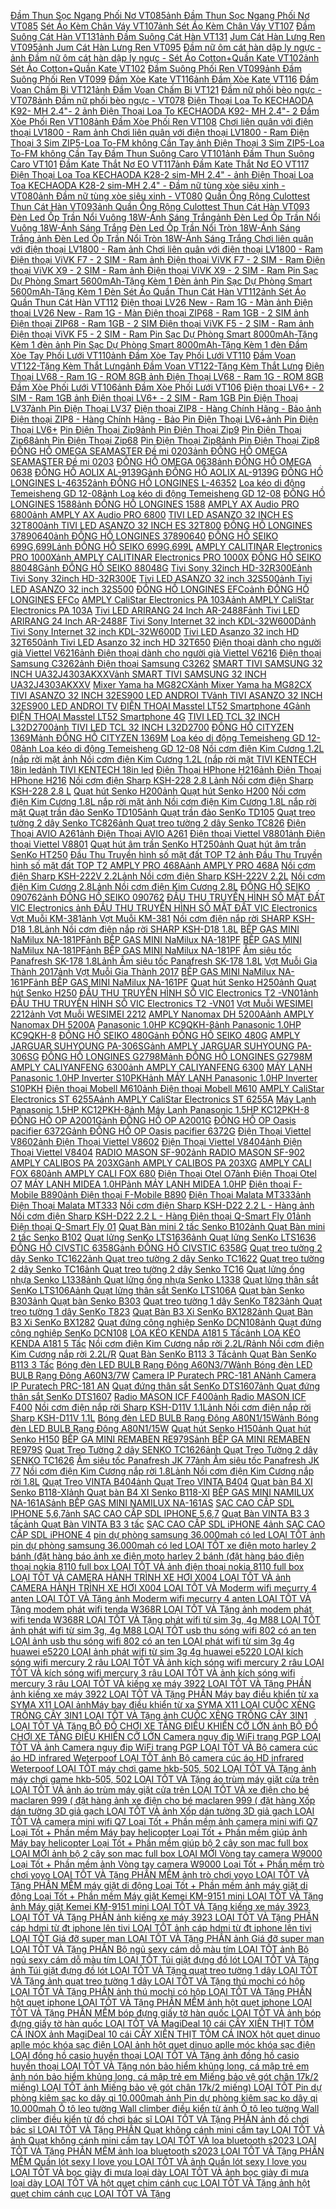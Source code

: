  [Đầm Thun Sọc Ngang Phối Nơ VT085](https://xasaxa.com/v1/pd/dam-dam-thun-soc-ngang-phoi-no-vt085/12814)[ảnh Đầm Thun Sọc Ngang Phối Nơ VT085](https://xasaxa.com/v1/storage/dam-nu/dam-thun-soc-ngang-phoi-no-vt085.jpg) [Sét Áo Kèm Chân Váy VT107](https://xasaxa.com/v1/pd/dam-set-ao-kem-chan-vay-vt107/12813)[ảnh Sét Áo Kèm Chân Váy VT107](https://xasaxa.com/v1/storage/dam-nu/set-ao-kem-chan-vay-vt107.jpg) [Đầm Suông Cát Hàn VT131](https://xasaxa.com/v1/pd/dam-dam-suong-cat-han-vt131/12812)[ảnh Đầm Suông Cát Hàn VT131](https://xasaxa.com/v1/storage/dam-nu/dam-suong-cat-han-vt131.jpg) [Jum Cát Hàn Lưng Ren VT095](https://xasaxa.com/v1/pd/jumpsuit-nu-jum-cat-han-lung-ren-vt095/12811)[ảnh Jum Cát Hàn Lưng Ren VT095](https://xasaxa.com/v1/storage/jumpsuit-nu/jum-cat-han-lung-ren-vt095.jpg) [Đầm nữ ôm cát hàn dập ly ngực - ](https://xasaxa.com/v1/pd/dam-dam-nu-om-cat-han-dap-ly-nguc/12810)[ảnh Đầm nữ ôm cát hàn dập ly ngực - ](https://xasaxa.com/v1/storage/dam-nu/dam-nu-om-cat-han-dap-ly-nguc.jpg) [Sét Áo Cotton+Quần Kate VT102](https://xasaxa.com/v1/pd/jumpsuit-nu-set-ao-cottonquan-kate-vt102/12809)[ảnh Sét Áo Cotton+Quần Kate VT102](https://xasaxa.com/v1/storage/jumpsuit-nu/set-ao-cottonquan-kate-vt102.jpg) [Đầm Suông Phối Ren VT099](https://xasaxa.com/v1/pd/dam-dam-suong-phoi-ren-vt099/12808)[ảnh Đầm Suông Phối Ren VT099](https://xasaxa.com/v1/storage/dam-nu/dam-suong-phoi-ren-vt099.jpg) [Đầm Xòe Kate VT116](https://xasaxa.com/v1/pd/dam-dam-xoe-kate-vt116/12807)[ảnh Đầm Xòe Kate VT116](https://xasaxa.com/v1/storage/dam-nu/dam-xoe-kate-vt116.jpg) [Đầm Voan Chấm Bi VT121](https://xasaxa.com/v1/pd/dam-dam-voan-cham-bi-vt121/12806)[ảnh Đầm Voan Chấm Bi VT121](https://xasaxa.com/v1/storage/dam-nu/dam-voan-cham-bi-vt121.jpg) [Đầm nữ phối bèo ngực - VT078](https://xasaxa.com/v1/pd/dam-dam-nu-phoi-beo-nguc-vt078/12805)[ảnh Đầm nữ phối bèo ngực - VT078](https://xasaxa.com/v1/storage/dam-nu/dam-nu-phoi-beo-nguc-vt078.jpg) [Điện Thoại Loa To KECHAODA K92- MH 2.4"- 2 ](https://xasaxa.com/v1/pd/dien-thoai-di-dong-dien-thoai-loa-to-kechaoda-k92-mh-24-2/12804)[ảnh Điện Thoại Loa To KECHAODA K92- MH 2.4"- 2 ](https://xasaxa.com/v1/storage/dien-thoai-di-dong/dien-thoai-loa-to-kechaoda-k92-mh-24-2.jpg) [Đầm Xòe Phối Ren VT108](https://xasaxa.com/v1/pd/dam-dam-xoe-phoi-ren-vt108/12803)[ảnh Đầm Xòe Phối Ren VT108](https://xasaxa.com/v1/storage/dam-nu/dam-xoe-phoi-ren-vt108.jpg) [Chơi liên quân với điện thoại LV1800 - Ram ](https://xasaxa.com/v1/pd/dien-thoai-di-dong-choi-lien-quan-voi-dien-thoai-lv1800-ram/12802)[ảnh Chơi liên quân với điện thoại LV1800 - Ram ](https://xasaxa.com/v1/storage/dien-thoai-di-dong/9nVt_choi-lien-quan-voi-dien-thoai-lv1800-ram.jpg) [Điện Thoại 3 Sim ZIP5-Loa To-FM không Cần Tay ](https://xasaxa.com/v1/pd/dien-thoai-di-dong-dien-thoai-3-sim-zip5-loa-to-fm-khong-can-tay/12801)[ảnh Điện Thoại 3 Sim ZIP5-Loa To-FM không Cần Tay ](https://xasaxa.com/v1/storage/dien-thoai-di-dong/dien-thoai-3-sim-zip5-loa-to-fm-khong-can-tay.jpg) [Đầm Thun Suông Caro VT101](https://xasaxa.com/v1/pd/dam-dam-thun-suong-caro-vt101/12800)[ảnh Đầm Thun Suông Caro VT101](https://xasaxa.com/v1/storage/dam-nu/dam-thun-suong-caro-vt101.jpg) [Đầm Kate Thắt Nơ EO VT117](https://xasaxa.com/v1/pd/dam-dam-kate-that-no-eo-vt117/12799)[ảnh Đầm Kate Thắt Nơ EO VT117](https://xasaxa.com/v1/storage/dam-nu/dam-kate-that-no-eo-vt117.jpg) [Điện Thoại Loa Toa KECHAODA K28-2 sim-MH 2.4" - ](https://xasaxa.com/v1/pd/dien-thoai-di-dong-dien-thoai-loa-toa-kechaoda-k28-2-sim-mh-24/12798)[ảnh Điện Thoại Loa Toa KECHAODA K28-2 sim-MH 2.4" - ](https://xasaxa.com/v1/storage/dien-thoai-di-dong/dien-thoai-loa-toa-kechaoda-k28-2-sim-mh-24.jpg) [Đầm nữ tùng xòe siêu xinh - VT080](https://xasaxa.com/v1/pd/dam-dam-nu-tung-xoe-sieu-xinh-vt080/12797)[ảnh Đầm nữ tùng xòe siêu xinh - VT080](https://xasaxa.com/v1/storage/dam-nu/dam-nu-tung-xoe-sieu-xinh-vt080.jpg) [Quần Ống Rộng Culottest Thun Cát Hàn VT093](https://xasaxa.com/v1/pd/quan-tay-nu-quan-ong-rong-culottest-thun-cat-han-vt093/12796)[ảnh Quần Ống Rộng Culottest Thun Cát Hàn VT093](https://xasaxa.com/v1/storage/quan-tay-nu/quan-ong-rong-culottest-thun-cat-han-vt093.jpg) [Đèn Led Ốp Trần Nổi Vuông 18W-Ánh Sáng Trắng](https://xasaxa.com/v1/pd/den-tran-trang-tri-den-led-op-tran-noi-vuong-18w-anh-sang-trang/12795)[ảnh Đèn Led Ốp Trần Nổi Vuông 18W-Ánh Sáng Trắng](https://xasaxa.com/v1/storage/den-tran-trang-tri/den-led-op-tran-noi-vuong-18w-anh-sang-trang.jpg) [Đèn Led Ốp Trần Nổi Tròn 18W-Ánh Sáng Trắng ](https://xasaxa.com/v1/pd/den-tran-trang-tri-den-led-op-tran-noi-tron-18w-anh-sang-trang/12794)[ảnh Đèn Led Ốp Trần Nổi Tròn 18W-Ánh Sáng Trắng ](https://xasaxa.com/v1/storage/den-tran-trang-tri/den-led-op-tran-noi-tron-18w-anh-sang-trang.jpg) [Chơi liên quân với điện thoại LV1800 - Ram ](https://xasaxa.com/v1/pd/dien-thoai-di-dong-choi-lien-quan-voi-dien-thoai-lv1800-ram/12793)[ảnh Chơi liên quân với điện thoại LV1800 - Ram ](https://xasaxa.com/v1/storage/dien-thoai-di-dong/choi-lien-quan-voi-dien-thoai-lv1800-ram.jpg) [Điện thoại ViVK F7 - 2 SIM - Ram ](https://xasaxa.com/v1/pd/dien-thoai-di-dong-dien-thoai-vivk-f7-2-sim-ram/12792)[ảnh Điện thoại ViVK F7 - 2 SIM - Ram ](https://xasaxa.com/v1/storage/dien-thoai-di-dong/dien-thoai-vivk-f7-2-sim-ram.jpg) [Điện thoại ViVK X9 - 2 SIM - Ram ](https://xasaxa.com/v1/pd/dien-thoai-di-dong-dien-thoai-vivk-x9-2-sim-ram/12791)[ảnh Điện thoại ViVK X9 - 2 SIM - Ram ](https://xasaxa.com/v1/storage/dien-thoai-di-dong/dien-thoai-vivk-x9-2-sim-ram.jpg) [Pin Sạc Dự Phòng Smart 5600mAh-Tặng Kèm 1 Đèn ](https://xasaxa.com/v1/pd/pin-sac-du-phong-pin-sac-du-phong-smart-5600mah-tang-kem-1-den/12790)[ảnh Pin Sạc Dự Phòng Smart 5600mAh-Tặng Kèm 1 Đèn ](https://xasaxa.com/v1/storage/pin-sac-du-phong/pin-sac-du-phong-smart-5600mah-tang-kem-1-den.jpg) [Sét Áo Quần Thun Cát Hàn VT112](https://xasaxa.com/v1/pd/jumpsuit-nu-set-ao-quan-thun-cat-han-vt112/12789)[ảnh Sét Áo Quần Thun Cát Hàn VT112](https://xasaxa.com/v1/storage/jumpsuit-nu/set-ao-quan-thun-cat-han-vt112.jpg) [Điện thoại LV26 New - Ram 1G - Màn ](https://xasaxa.com/v1/pd/dien-thoai-di-dong-dien-thoai-lv26-new-ram-1g-man/12788)[ảnh Điện thoại LV26 New - Ram 1G - Màn ](https://xasaxa.com/v1/storage/dien-thoai-di-dong/dien-thoai-lv26-new-ram-1g-man.jpg) [Điện thoại ZIP68 - Ram 1GB - 2 SIM ](https://xasaxa.com/v1/pd/dien-thoai-di-dong-dien-thoai-zip68-ram-1gb-2-sim/12787)[ảnh Điện thoại ZIP68 - Ram 1GB - 2 SIM ](https://xasaxa.com/v1/storage/dien-thoai-di-dong/dien-thoai-zip68-ram-1gb-2-sim.jpg) [Điện thoại ViVK F5 - 2 SIM - Ram ](https://xasaxa.com/v1/pd/dien-thoai-di-dong-dien-thoai-vivk-f5-2-sim-ram/12786)[ảnh Điện thoại ViVK F5 - 2 SIM - Ram ](https://xasaxa.com/v1/storage/dien-thoai-di-dong/dien-thoai-vivk-f5-2-sim-ram.jpg) [Pin Sạc Dự Phòng Smart 8000mAh-Tặng Kèm 1 đèn ](https://xasaxa.com/v1/pd/pin-sac-du-phong-pin-sac-du-phong-smart-8000mah-tang-kem-1-den/12785)[ảnh Pin Sạc Dự Phòng Smart 8000mAh-Tặng Kèm 1 đèn ](https://xasaxa.com/v1/storage/pin-sac-du-phong/pin-sac-du-phong-smart-8000mah-tang-kem-1-den.jpg) [Đầm Xòe Tay Phối Lưới VT110](https://xasaxa.com/v1/pd/dam-dam-xoe-tay-phoi-luoi-vt110/12784)[ảnh Đầm Xòe Tay Phối Lưới VT110](https://xasaxa.com/v1/storage/dam-nu/dam-xoe-tay-phoi-luoi-vt110.jpg) [Đầm Voan VT122-Tặng Kèm Thắt Lưng](https://xasaxa.com/v1/pd/dam-dam-voan-vt122-tang-kem-that-lung/12783)[ảnh Đầm Voan VT122-Tặng Kèm Thắt Lưng](https://xasaxa.com/v1/storage/dam-nu/dam-voan-vt122-tang-kem-that-lung.jpg) [Điện Thoại LV68 - Ram 1G - ROM 8GB ](https://xasaxa.com/v1/pd/dien-thoai-di-dong-dien-thoai-lv68-ram-1g-rom-8gb/12782)[ảnh Điện Thoại LV68 - Ram 1G - ROM 8GB ](https://xasaxa.com/v1/storage/dien-thoai-di-dong/dien-thoai-lv68-ram-1g-rom-8gb.jpg) [Đầm Xòe Phối Lưới VT106](https://xasaxa.com/v1/pd/dam-dam-xoe-phoi-luoi-vt106/12781)[ảnh Đầm Xòe Phối Lưới VT106](https://xasaxa.com/v1/storage/dam-nu/dam-xoe-phoi-luoi-vt106.jpg) [Điện thoại LV6+ - 2 SIM - Ram 1GB ](https://xasaxa.com/v1/pd/dien-thoai-di-dong-dien-thoai-lv6-2-sim-ram-1gb/12780)[ảnh Điện thoại LV6+ - 2 SIM - Ram 1GB ](https://xasaxa.com/v1/storage/dien-thoai-di-dong/dien-thoai-lv6-2-sim-ram-1gb.jpg) [Pin Điện Thoại LV37](https://xasaxa.com/v1/pd/pin-va-bo-sac-pin-dien-thoai-lv37/12779)[ảnh Pin Điện Thoại LV37](https://xasaxa.com/v1/storage/pin-va-bo-sac/pin-dien-thoai-lv37.jpg) [Điện thoại ZIP8 - Hàng Chính Hãng - Bảo ](https://xasaxa.com/v1/pd/dien-thoai-di-dong-dien-thoai-zip8-hang-chinh-hang-bao/12778)[ảnh Điện thoại ZIP8 - Hàng Chính Hãng - Bảo ](https://xasaxa.com/v1/storage/dien-thoai-di-dong/dien-thoai-zip8-hang-chinh-hang-bao.jpg) [Pin Điện Thoại LV6+](https://xasaxa.com/v1/pd/pin-va-bo-sac-pin-dien-thoai-lv6/12777)[ảnh Pin Điện Thoại LV6+](https://xasaxa.com/v1/storage/pin-va-bo-sac/pin-dien-thoai-lv6.jpg) [Pin Điện Thoại Zip9](https://xasaxa.com/v1/pd/pin-va-bo-sac-pin-dien-thoai-zip9/12776)[ảnh Pin Điện Thoại Zip9](https://xasaxa.com/v1/storage/pin-va-bo-sac/pin-dien-thoai-zip9.jpg) [Pin Điện Thoại Zip68](https://xasaxa.com/v1/pd/pin-va-bo-sac-pin-dien-thoai-zip68/12775)[ảnh Pin Điện Thoại Zip68](https://xasaxa.com/v1/storage/pin-va-bo-sac/pin-dien-thoai-zip68.jpg) [Pin Điện Thoại Zip8](https://xasaxa.com/v1/pd/pin-va-bo-sac-pin-dien-thoai-zip8/12774)[ảnh Pin Điện Thoại Zip8](https://xasaxa.com/v1/storage/pin-va-bo-sac/pin-dien-thoai-zip8.jpg) [ĐỒNG HỒ OMEGA SEAMASTER Đề mi 0203](https://xasaxa.com/v1/pd/dong-ho-business-dong-ho-omega-seamaster-de-mi-0203/12773)[ảnh ĐỒNG HỒ OMEGA SEAMASTER Đề mi 0203](https://xasaxa.com/v1/storage/dong-ho-business-nam-gioi/dong-ho-omega-seamaster-de-mi-0203.jpg) [ĐỒNG HỒ OMEGA 0638](https://xasaxa.com/v1/pd/dong-ho-business-dong-ho-omega-0638/12772)[ảnh ĐỒNG HỒ OMEGA 0638](https://xasaxa.com/v1/storage/dong-ho-business-nam-gioi/dong-ho-omega-0638.jpg) [ĐỒNG HỒ AOLIX AL-9139G](https://xasaxa.com/v1/pd/dong-ho-business-dong-ho-aolix-al-9139g/12771)[ảnh ĐỒNG HỒ AOLIX AL-9139G](https://xasaxa.com/v1/storage/dong-ho-business-nam-gioi/dong-ho-aolix-al-9139g.jpg) [ĐỒNG HỒ LONGINES L-46352](https://xasaxa.com/v1/pd/dong-ho-business-dong-ho-longines-l-46352/12770)[ảnh ĐỒNG HỒ LONGINES L-46352](https://xasaxa.com/v1/storage/dong-ho-business-nam-gioi/dong-ho-longines-l-46352.jpg) [Loa kéo di động Temeisheng GD 12-08](https://xasaxa.com/v1/pd/loa-di-dong-loa-keo-di-dong-temeisheng-gd-12-08/12769)[ảnh Loa kéo di động Temeisheng GD 12-08](https://xasaxa.com/v1/storage/thiet-bi-loa-di-dong/7qyT_loa-keo-di-dong-temeisheng-gd-12-08.jpg) [ĐỒNG HỒ LONGINES 1588](https://xasaxa.com/v1/pd/dong-ho-business-dong-ho-longines-1588/12768)[ảnh ĐỒNG HỒ LONGINES 1588](https://xasaxa.com/v1/storage/dong-ho-business-nam-gioi/dong-ho-longines-1588.jpg) [AMPLY AX Audio PRO 6800](https://xasaxa.com/v1/pd/thiet-bi-nhan-amplifier-amply-ax-audio-pro-6800/12767)[ảnh AMPLY AX Audio PRO 6800](https://xasaxa.com/v1/storage/thiet-bi-nhan-va-ampli/amply-ax-audio-pro-6800.jpg) [TIVI LED ASANZO 32 INCH ES 32T800](https://xasaxa.com/v1/pd/tivi-led-tivi-led-asanzo-32-inch-es-32t800/12766)[ảnh TIVI LED ASANZO 32 INCH ES 32T800](https://xasaxa.com/v1/storage/tivi-led/tivi-led-asanzo-32-inch-es-32t800.jpg) [ĐỒNG HỒ LONGINES 37890640](https://xasaxa.com/v1/pd/dong-ho-business-dong-ho-longines-37890640/12765)[ảnh ĐỒNG HỒ LONGINES 37890640](https://xasaxa.com/v1/storage/dong-ho-business-nam-gioi/dong-ho-longines-37890640.jpg) [ĐỒNG HỒ SEIKO 699G,699L](https://xasaxa.com/v1/pd/dong-ho-business-dong-ho-seiko-699g699l/12764)[ảnh ĐỒNG HỒ SEIKO 699G,699L](https://xasaxa.com/v1/storage/dong-ho-business-nam-gioi/dong-ho-seiko-699g699l.jpg) [AMPLY CALITINAR Electronics PRO 1000X](https://xasaxa.com/v1/pd/thiet-bi-nhan-amplifier-amply-calitinar-electronics-pro-1000x/12763)[ảnh AMPLY CALITINAR Electronics PRO 1000X](https://xasaxa.com/v1/storage/thiet-bi-nhan-va-ampli/amply-calitinar-electronics-pro-1000x.jpg) [ĐỒNG HỒ SEIKO 88048G](https://xasaxa.com/v1/pd/dong-ho-business-dong-ho-seiko-88048g/12762)[ảnh ĐỒNG HỒ SEIKO 88048G](https://xasaxa.com/v1/storage/dong-ho-business-nam-gioi/dong-ho-seiko-88048g.jpg) [Tivi Sony 32inch HD-32R300E](https://xasaxa.com/v1/pd/tivi-led-tivi-sony-32inch-hd-32r300e/12761)[ảnh Tivi Sony 32inch HD-32R300E](https://xasaxa.com/v1/storage/tivi-led/tivi-sony-32inch-hd-32r300e.jpg) [Tivi LED ASANZO 32 inch 32S500](https://xasaxa.com/v1/pd/tivi-led-tivi-led-asanzo-32-inch-32s500/12760)[ảnh Tivi LED ASANZO 32 inch 32S500](https://xasaxa.com/v1/storage/tivi-led/tivi-led-asanzo-32-inch-32s500.jpg) [ĐỒNG HỒ LONGINES EFCo](https://xasaxa.com/v1/pd/dong-ho-business-dong-ho-longines-efco/12759)[ảnh ĐỒNG HỒ LONGINES EFCo](https://xasaxa.com/v1/storage/dong-ho-business-nam-gioi/dong-ho-longines-efco.jpg) [AMPLY CaliStar Electronics PA 103A](https://xasaxa.com/v1/pd/thiet-bi-nhan-amplifier-amply-calistar-electronics-pa-103a/12758)[ảnh AMPLY CaliStar Electronics PA 103A](https://xasaxa.com/v1/storage/thiet-bi-nhan-va-ampli/amply-calistar-electronics-pa-103a.jpg) [Tivi LED ARIRANG 24 Inch AR-2488F](https://xasaxa.com/v1/pd/tivi-led-tivi-led-arirang-24-inch-ar-2488f/12757)[ảnh Tivi LED ARIRANG 24 Inch AR-2488F](https://xasaxa.com/v1/storage/tivi-led/tivi-led-arirang-24-inch-ar-2488f.jpg) [Tivi Sony Internet 32 inch KDL-32W600D](https://xasaxa.com/v1/pd/smart-tivi-tivi-sony-internet-32-inch-kdl-32w600d/12756)[ảnh Tivi Sony Internet 32 inch KDL-32W600D](https://xasaxa.com/v1/storage/smart-tivi/tivi-sony-internet-32-inch-kdl-32w600d.jpg) [Tivi LED Asanzo 32 inch HD 32T650](https://xasaxa.com/v1/pd/tivi-led-tivi-led-asanzo-32-inch-hd-32t650/12755)[ảnh Tivi LED Asanzo 32 inch HD 32T650](https://xasaxa.com/v1/storage/tivi-led/tivi-led-asanzo-32-inch-hd-32t650.jpg) [Điện thoại dành cho người già Viettel V6216](https://xasaxa.com/v1/pd/dien-thoai-di-dong-dien-thoai-danh-cho-nguoi-gia-viettel-v6216/12754)[ảnh Điện thoại dành cho người già Viettel V6216](https://xasaxa.com/v1/storage/dien-thoai-di-dong/dien-thoai-danh-cho-nguoi-gia-viettel-v6216.jpg) [Điện thoại Samsung C3262](https://xasaxa.com/v1/pd/dien-thoai-di-dong-dien-thoai-samsung-c3262/12753)[ảnh Điện thoại Samsung C3262](https://xasaxa.com/v1/storage/dien-thoai-di-dong/dien-thoai-samsung-c3262.jpg) [SMART TIVI SAMSUNG 32 INCH UA32J4303AKXXV](https://xasaxa.com/v1/pd/smart-tivi-smart-tivi-samsung-32-inch-ua32j4303akxxv/12752)[ảnh SMART TIVI SAMSUNG 32 INCH UA32J4303AKXXV](https://xasaxa.com/v1/storage/smart-tivi/smart-tivi-samsung-32-inch-ua32j4303akxxv.jpg) [Mixer Yama ha MG82CX](https://xasaxa.com/v1/pd/bo-hoa-am-thiet-bi-chuyen-doi-am-thanh-mixer-yama-ha-mg82cx/12751)[ảnh Mixer Yama ha MG82CX](https://xasaxa.com/v1/storage/mixers-audio-interfaces/mixer-yama-ha-mg82cx.jpg) [TIVI ASANZO 32 INCH 32ES900 LED ANDROI TV](https://xasaxa.com/v1/pd/smart-tivi-tivi-asanzo-32-inch-32es900-led-androi-tv/12750)[ảnh TIVI ASANZO 32 INCH 32ES900 LED ANDROI TV](https://xasaxa.com/v1/storage/smart-tivi/tivi-asanzo-32-inch-32es900-led-androi-tv.jpg) [ĐIỆN THOẠI Masstel LT52 Smartphone 4G](https://xasaxa.com/v1/pd/dien-thoai-di-dong-dien-thoai-masstel-lt52-smartphone-4g/12749)[ảnh ĐIỆN THOẠI Masstel LT52 Smartphone 4G](https://xasaxa.com/v1/storage/dien-thoai-di-dong/dien-thoai-masstel-lt52-smartphone-4g.jpg) [TIVI LED TCL 32 INCH L32D2700](https://xasaxa.com/v1/pd/tivi-led-tivi-led-tcl-32-inch-l32d2700/12748)[ảnh TIVI LED TCL 32 INCH L32D2700](https://xasaxa.com/v1/storage/tivi-led/tivi-led-tcl-32-inch-l32d2700.jpg) [ĐỒNG HỒ CITYZEN 1369M](https://xasaxa.com/v1/pd/dong-ho-business-dong-ho-cityzen-1369m/12747)[ảnh ĐỒNG HỒ CITYZEN 1369M](https://xasaxa.com/v1/storage/dong-ho-business-nam-gioi/dong-ho-cityzen-1369m.jpg) [Loa kéo di động Temeisheng GD 12-08](https://xasaxa.com/v1/pd/loa-di-dong-loa-keo-di-dong-temeisheng-gd-12-08/12746)[ảnh Loa kéo di động Temeisheng GD 12-08](https://xasaxa.com/v1/storage/thiet-bi-loa-di-dong/loa-keo-di-dong-temeisheng-gd-12-08.jpg) [Nồi cơm điện Kim Cương 1.2L (nắp rời mặt ](https://xasaxa.com/v1/pd/noi-com-dien-noi-com-dien-kim-cuong-12l-nap-roi-mat/12745)[ảnh Nồi cơm điện Kim Cương 1.2L (nắp rời mặt ](https://xasaxa.com/v1/storage/noi-com-dien/noi-com-dien-kim-cuong-12l-nap-roi-mat.jpg) [TIVI KENTECH 18in led](https://xasaxa.com/v1/pd/tivi-led-tivi-kentech-18in-led/12744)[ảnh TIVI KENTECH 18in led](https://xasaxa.com/v1/storage/tivi-led/tivi-kentech-18in-led.jpg) [Điện Thoại HPhone H216](https://xasaxa.com/v1/pd/dien-thoai-di-dong-dien-thoai-hphone-h216/12743)[ảnh Điện Thoại HPhone H216](https://xasaxa.com/v1/storage/dien-thoai-di-dong/dien-thoai-hphone-h216.jpg) [Nồi cơm điện Sharp KSH-228 2.8 L](https://xasaxa.com/v1/pd/noi-com-dien-noi-com-dien-sharp-ksh-228-28-l/12742)[ảnh Nồi cơm điện Sharp KSH-228 2.8 L](https://xasaxa.com/v1/storage/noi-com-dien/noi-com-dien-sharp-ksh-228-28-l.jpg) [Quạt hút Senko H200](https://xasaxa.com/v1/pd/quat-quat-hut-senko-h200/12741)[ảnh Quạt hút Senko H200](https://xasaxa.com/v1/storage/quat/quat-hut-senko-h200.jpg) [Nồi cơm điện Kim Cương 1.8L nắp rời mặt ](https://xasaxa.com/v1/pd/noi-com-dien-noi-com-dien-kim-cuong-18l-nap-roi-mat/12740)[ảnh Nồi cơm điện Kim Cương 1.8L nắp rời mặt ](https://xasaxa.com/v1/storage/noi-com-dien/noi-com-dien-kim-cuong-18l-nap-roi-mat.jpg) [Quạt trần đảo SenKo TD105](https://xasaxa.com/v1/pd/quat-quat-tran-dao-senko-td105/12739)[ảnh Quạt trần đảo SenKo TD105](https://xasaxa.com/v1/storage/quat/quat-tran-dao-senko-td105.jpg) [Quạt treo tường 2 dây Senko TC826](https://xasaxa.com/v1/pd/quat-quat-treo-tuong-2-day-senko-tc826/12738)[ảnh Quạt treo tường 2 dây Senko TC826](https://xasaxa.com/v1/storage/quat/quat-treo-tuong-2-day-senko-tc826.jpg) [Điện Thoại AVIO A261](https://xasaxa.com/v1/pd/dien-thoai-di-dong-dien-thoai-avio-a261/12737)[ảnh Điện Thoại AVIO A261](https://xasaxa.com/v1/storage/dien-thoai-di-dong/dien-thoai-avio-a261.jpg) [Điện thoại Viettel V8801](https://xasaxa.com/v1/pd/dien-thoai-di-dong-dien-thoai-viettel-v8801/12736)[ảnh Điện thoại Viettel V8801](https://xasaxa.com/v1/storage/dien-thoai-di-dong/dien-thoai-viettel-v8801.jpg) [Quạt hút âm trần SenKo HT250](https://xasaxa.com/v1/pd/quat-quat-hut-am-tran-senko-ht250/12735)[ảnh Quạt hút âm trần SenKo HT250](https://xasaxa.com/v1/storage/quat/quat-hut-am-tran-senko-ht250.jpg) [Đầu Thu Truyền hình số mặt đất TOP T2 ](https://xasaxa.com/v1/pd/dau-thu-ky-thuat-so-dau-thu-truyen-hinh-so-mat-dat-top-t2/12734)[ảnh Đầu Thu Truyền hình số mặt đất TOP T2 ](https://xasaxa.com/v1/storage/tivi-box-thong-thuong/dau-thu-truyen-hinh-so-mat-dat-top-t2.jpg) [AMPLY PRO 468A](https://xasaxa.com/v1/pd/thiet-bi-nhan-amplifier-amply-pro-468a/12733)[ảnh AMPLY PRO 468A](https://xasaxa.com/v1/storage/thiet-bi-nhan-va-ampli/amply-pro-468a.jpg) [Nồi cơm điện Sharp KSH-222V 2.2L](https://xasaxa.com/v1/pd/noi-com-dien-noi-com-dien-sharp-ksh-222v-22l/12732)[ảnh Nồi cơm điện Sharp KSH-222V 2.2L](https://xasaxa.com/v1/storage/noi-com-dien/noi-com-dien-sharp-ksh-222v-22l.jpg) [Nồi cơm điện Kim Cương 2.8L](https://xasaxa.com/v1/pd/noi-com-dien-noi-com-dien-kim-cuong-28l/12731)[ảnh Nồi cơm điện Kim Cương 2.8L](https://xasaxa.com/v1/storage/noi-com-dien/noi-com-dien-kim-cuong-28l.jpg) [ĐỒNG HỒ SEIKO 090762](https://xasaxa.com/v1/pd/dong-ho-business-dong-ho-seiko-090762/12730)[ảnh ĐỒNG HỒ SEIKO 090762](https://xasaxa.com/v1/storage/dong-ho-business-nam-gioi/dong-ho-seiko-090762.jpg) [ĐẦU THU TRUYỀN HÌNH SỐ MẶT ĐẤT VIC Electronics ](https://xasaxa.com/v1/pd/dau-thu-ky-thuat-so-dau-thu-truyen-hinh-so-mat-dat-vic-electronics/12729)[ảnh ĐẦU THU TRUYỀN HÌNH SỐ MẶT ĐẤT VIC Electronics ](https://xasaxa.com/v1/storage/tivi-box-thong-thuong/dau-thu-truyen-hinh-so-mat-dat-vic-electronics.jpg) [Vợt Muỗi KM-381](https://xasaxa.com/v1/pd/may-diet-con-trung-vot-muoi-km-381/12728)[ảnh Vợt Muỗi KM-381](https://xasaxa.com/v1/storage/may-diet-con-trung/vot-muoi-km-381.jpg) [Nồi cơm điện nắp rời SHARP KSH-D18 1.8L](https://xasaxa.com/v1/pd/noi-com-dien-noi-com-dien-nap-roi-sharp-ksh-d18-18l/12727)[ảnh Nồi cơm điện nắp rời SHARP KSH-D18 1.8L](https://xasaxa.com/v1/storage/noi-com-dien/noi-com-dien-nap-roi-sharp-ksh-d18-18l.jpg) [BẾP GAS MINI NaMilux NA-181PF](https://xasaxa.com/v1/pd/bep-ga-bep-gas-mini-namilux-na-181pf/12726)[ảnh BẾP GAS MINI NaMilux NA-181PF](https://xasaxa.com/v1/storage/mua-bep-ga/GNYN_bep-gas-mini-namilux-na-181pf.jpg) [BẾP GAS MINI NaMilux NA-181PF](https://xasaxa.com/v1/pd/bep-ga-bep-gas-mini-namilux-na-181pf/12725)[ảnh BẾP GAS MINI NaMilux NA-181PF](https://xasaxa.com/v1/storage/mua-bep-ga/bep-gas-mini-namilux-na-181pf.jpg) [Ấm siêu tốc Panafresh SK-178 1.8L](https://xasaxa.com/v1/pd/am-sieu-toc-am-sieu-toc-panafresh-sk-178-18l/12724)[ảnh Ấm siêu tốc Panafresh SK-178 1.8L](https://xasaxa.com/v1/storage/am-sieu-toc/am-sieu-toc-panafresh-sk-178-18l.jpg) [Vợt Muỗi Gia Thành 2017](https://xasaxa.com/v1/pd/may-diet-con-trung-vot-muoi-gia-thanh-2017/12723)[ảnh Vợt Muỗi Gia Thành 2017](https://xasaxa.com/v1/storage/may-diet-con-trung/vot-muoi-gia-thanh-2017.jpg) [BẾP GAS MINI NaMilux NA-161PF](https://xasaxa.com/v1/pd/bep-ga-bep-gas-mini-namilux-na-161pf/12722)[ảnh BẾP GAS MINI NaMilux NA-161PF](https://xasaxa.com/v1/storage/mua-bep-ga/bep-gas-mini-namilux-na-161pf.jpg) [Quạt hút Senko H250](https://xasaxa.com/v1/pd/quat-quat-hut-senko-h250/12721)[ảnh Quạt hút Senko H250](https://xasaxa.com/v1/storage/quat/quat-hut-senko-h250.jpg) [ĐẦU THU TRUYỀN HÌNH SỐ VIC Electronics T2 -VN01](https://xasaxa.com/v1/pd/dau-thu-ky-thuat-so-dau-thu-truyen-hinh-so-vic-electronics-t2-vn01/12720)[ảnh ĐẦU THU TRUYỀN HÌNH SỐ VIC Electronics T2 -VN01](https://xasaxa.com/v1/storage/tivi-box-thong-thuong/dau-thu-truyen-hinh-so-vic-electronics-t2-vn01.jpg) [Vợt Muỗi WESIMEI 2212](https://xasaxa.com/v1/pd/may-diet-con-trung-vot-muoi-wesimei-2212/12719)[ảnh Vợt Muỗi WESIMEI 2212](https://xasaxa.com/v1/storage/may-diet-con-trung/vot-muoi-wesimei-2212.jpg) [AMPLY Nanomax DH 5200A](https://xasaxa.com/v1/pd/thiet-bi-nhan-amplifier-amply-nanomax-dh-5200a/12718)[ảnh AMPLY Nanomax DH 5200A](https://xasaxa.com/v1/storage/thiet-bi-nhan-va-ampli/amply-nanomax-dh-5200a.jpg) [Panasonic 1.0HP KC9QKH-8](https://xasaxa.com/v1/pd/may-lanh-panasonic-10hp-kc9qkh-8/12717)[ảnh Panasonic 1.0HP KC9QKH-8](https://xasaxa.com/v1/storage/may-lanh/panasonic-10hp-kc9qkh-8.jpg) [ĐỒNG HỒ SEIKO 480G](https://xasaxa.com/v1/pd/dong-ho-business-dong-ho-seiko-480g/12716)[ảnh ĐỒNG HỒ SEIKO 480G](https://xasaxa.com/v1/storage/dong-ho-business-nam-gioi/dong-ho-seiko-480g.jpg) [AMPLY JARGUAR SUHYOUNG PA-306SG](https://xasaxa.com/v1/pd/thiet-bi-nhan-amplifier-amply-jarguar-suhyoung-pa-306sg/12715)[ảnh AMPLY JARGUAR SUHYOUNG PA-306SG](https://xasaxa.com/v1/storage/thiet-bi-nhan-va-ampli/amply-jarguar-suhyoung-pa-306sg.jpg) [ĐỒNG HỒ LONGINES G2798M](https://xasaxa.com/v1/pd/dong-ho-business-dong-ho-longines-g2798m/12714)[ảnh ĐỒNG HỒ LONGINES G2798M](https://xasaxa.com/v1/storage/dong-ho-business-nam-gioi/dong-ho-longines-g2798m.jpg) [AMPLY CALIYANFENG 6300](https://xasaxa.com/v1/pd/thiet-bi-nhan-amplifier-amply-caliyanfeng-6300/12713)[ảnh AMPLY CALIYANFENG 6300](https://xasaxa.com/v1/storage/thiet-bi-nhan-va-ampli/amply-caliyanfeng-6300.jpg) [MÁY LẠNH Panasonic 1.0HP Inverter S10PKH](https://xasaxa.com/v1/pd/may-lanh-may-lanh-panasonic-10hp-inverter-s10pkh/12712)[ảnh MÁY LẠNH Panasonic 1.0HP Inverter S10PKH](https://xasaxa.com/v1/storage/may-lanh/may-lanh-panasonic-10hp-inverter-s10pkh.jpg) [Điện thoại Mobell M610](https://xasaxa.com/v1/pd/dien-thoai-di-dong-dien-thoai-mobell-m610/12711)[ảnh Điện thoại Mobell M610](https://xasaxa.com/v1/storage/dien-thoai-di-dong/dien-thoai-mobell-m610.jpg) [AMPLY CaliStar Electronics ST 6255A](https://xasaxa.com/v1/pd/thiet-bi-nhan-amplifier-amply-calistar-electronics-st-6255a/12710)[ảnh AMPLY CaliStar Electronics ST 6255A](https://xasaxa.com/v1/storage/thiet-bi-nhan-va-ampli/amply-calistar-electronics-st-6255a.jpg) [Máy Lạnh Panasonic 1.5HP KC12PKH-8](https://xasaxa.com/v1/pd/may-lanh-may-lanh-panasonic-15hp-kc12pkh-8/12709)[ảnh Máy Lạnh Panasonic 1.5HP KC12PKH-8](https://xasaxa.com/v1/storage/may-lanh/may-lanh-panasonic-15hp-kc12pkh-8.jpg) [ĐỒNG HỒ OP A2001G](https://xasaxa.com/v1/pd/dong-ho-business-dong-ho-op-a2001g/12708)[ảnh ĐỒNG HỒ OP A2001G](https://xasaxa.com/v1/storage/dong-ho-business-nam-gioi/dong-ho-op-a2001g.jpg) [ĐỒNG HỒ OP Oasis pacifier 6372G](https://xasaxa.com/v1/pd/dong-ho-business-dong-ho-op-oasis-pacifier-6372g/12707)[ảnh ĐỒNG HỒ OP Oasis pacifier 6372G](https://xasaxa.com/v1/storage/dong-ho-business-nam-gioi/dong-ho-op-oasis-pacifier-6372g.jpg) [Điện Thoại Viettel V8602](https://xasaxa.com/v1/pd/dien-thoai-di-dong-dien-thoai-viettel-v8602/12706)[ảnh Điện Thoại Viettel V8602](https://xasaxa.com/v1/storage/dien-thoai-di-dong/dien-thoai-viettel-v8602.jpg) [Điện Thoại Viettel V8404](https://xasaxa.com/v1/pd/dien-thoai-di-dong-dien-thoai-viettel-v8404/12705)[ảnh Điện Thoại Viettel V8404](https://xasaxa.com/v1/storage/dien-thoai-di-dong/dien-thoai-viettel-v8404.jpg) [RADIO MASON SF-902](https://xasaxa.com/v1/pd/radio-may-nghe-cd-radio-mason-sf-902/12704)[ảnh RADIO MASON SF-902](https://xasaxa.com/v1/storage/radio-va-may-nghe-cd/radio-mason-sf-902.jpg) [AMPLY CALIBOS PA 203XG](https://xasaxa.com/v1/pd/thiet-bi-nhan-amplifier-amply-calibos-pa-203xg/12703)[ảnh AMPLY CALIBOS PA 203XG](https://xasaxa.com/v1/storage/thiet-bi-nhan-va-ampli/amply-calibos-pa-203xg.jpg) [AMPLY CALI FOX 680](https://xasaxa.com/v1/pd/thiet-bi-nhan-amplifier-amply-cali-fox-680/12702)[ảnh AMPLY CALI FOX 680](https://xasaxa.com/v1/storage/thiet-bi-nhan-va-ampli/amply-cali-fox-680.jpg) [Điện Thoại Otel O7](https://xasaxa.com/v1/pd/dien-thoai-di-dong-dien-thoai-otel-o7/12701)[ảnh Điện Thoại Otel O7](https://xasaxa.com/v1/storage/dien-thoai-di-dong/dien-thoai-otel-o7.jpg) [MÁY LẠNH MIDEA 1.0HP](https://xasaxa.com/v1/pd/may-lanh-may-lanh-midea-10hp/12700)[ảnh MÁY LẠNH MIDEA 1.0HP](https://xasaxa.com/v1/storage/may-lanh/may-lanh-midea-10hp.jpg) [Điện thoại F-Mobile B890](https://xasaxa.com/v1/pd/dien-thoai-di-dong-dien-thoai-f-mobile-b890/12699)[ảnh Điện thoại F-Mobile B890](https://xasaxa.com/v1/storage/dien-thoai-di-dong/dien-thoai-f-mobile-b890.jpg) [Điện Thoại Malata MT333](https://xasaxa.com/v1/pd/dien-thoai-di-dong-dien-thoai-malata-mt333/12698)[ảnh Điện Thoại Malata MT333](https://xasaxa.com/v1/storage/dien-thoai-di-dong/dien-thoai-malata-mt333.jpg) [Nồi cơm điện Sharp KSH-D22 2.2 L - Hàng ](https://xasaxa.com/v1/pd/noi-com-dien-noi-com-dien-sharp-ksh-d22-22-l-hang/12697)[ảnh Nồi cơm điện Sharp KSH-D22 2.2 L - Hàng ](https://xasaxa.com/v1/storage/noi-com-dien/noi-com-dien-sharp-ksh-d22-22-l-hang.jpg) [Điện thoại Q-Smart Fly 01](https://xasaxa.com/v1/pd/dien-thoai-di-dong-dien-thoai-q-smart-fly-01/12696)[ảnh Điện thoại Q-Smart Fly 01](https://xasaxa.com/v1/storage/dien-thoai-di-dong/dien-thoai-q-smart-fly-01.jpg) [Quạt Bàn mini 2 tấc Senko B102](https://xasaxa.com/v1/pd/quat-quat-ban-mini-2-tac-senko-b102/12695)[ảnh Quạt Bàn mini 2 tấc Senko B102](https://xasaxa.com/v1/storage/quat/quat-ban-mini-2-tac-senko-b102.jpg) [Quạt lửng SenKo LTS1636](https://xasaxa.com/v1/pd/quat-quat-lung-senko-lts1636/12694)[ảnh Quạt lửng SenKo LTS1636](https://xasaxa.com/v1/storage/quat/quat-lung-senko-lts1636.jpg) [ĐỒNG HỒ CIVSTIC 6358G](https://xasaxa.com/v1/pd/dong-ho-business-dong-ho-civstic-6358g/12693)[ảnh ĐỒNG HỒ CIVSTIC 6358G](https://xasaxa.com/v1/storage/dong-ho-business-nam-gioi/dong-ho-civstic-6358g.jpg) [Quạt treo tường 2 dây Senko TC1622](https://xasaxa.com/v1/pd/quat-quat-treo-tuong-2-day-senko-tc1622/12692)[ảnh Quạt treo tường 2 dây Senko TC1622](https://xasaxa.com/v1/storage/quat/quat-treo-tuong-2-day-senko-tc1622.jpg) [Quạt treo tường 2 dây Senko TC16](https://xasaxa.com/v1/pd/quat-quat-treo-tuong-2-day-senko-tc16/12691)[ảnh Quạt treo tường 2 dây Senko TC16](https://xasaxa.com/v1/storage/quat/quat-treo-tuong-2-day-senko-tc16.jpg) [Quạt lửng ống nhựa Senko L1338](https://xasaxa.com/v1/pd/quat-quat-lung-ong-nhua-senko-l1338/12690)[ảnh Quạt lửng ống nhựa Senko L1338](https://xasaxa.com/v1/storage/quat/quat-lung-ong-nhua-senko-l1338.jpg) [Quạt lửng thân sắt SenKo LTS106A](https://xasaxa.com/v1/pd/quat-quat-lung-than-sat-senko-lts106a/12689)[ảnh Quạt lửng thân sắt SenKo LTS106A](https://xasaxa.com/v1/storage/quat/quat-lung-than-sat-senko-lts106a.jpg) [Quạt bàn Senko B303](https://xasaxa.com/v1/pd/quat-quat-ban-senko-b303/12688)[ảnh Quạt bàn Senko B303](https://xasaxa.com/v1/storage/quat/quat-ban-senko-b303.jpg) [Quạt treo tường 1 dây SenKo T823](https://xasaxa.com/v1/pd/quat-quat-treo-tuong-1-day-senko-t823/12687)[ảnh Quạt treo tường 1 dây SenKo T823](https://xasaxa.com/v1/storage/quat/quat-treo-tuong-1-day-senko-t823.jpg) [Quạt Bàn B3 Xi SenKo BX1282](https://xasaxa.com/v1/pd/quat-quat-ban-b3-xi-senko-bx1282/12686)[ảnh Quạt Bàn B3 Xi SenKo BX1282](https://xasaxa.com/v1/storage/quat/quat-ban-b3-xi-senko-bx1282.jpg) [Quạt đứng công nghiệp SenKo DCN108](https://xasaxa.com/v1/pd/quat-quat-dung-cong-nghiep-senko-dcn108/12685)[ảnh Quạt đứng công nghiệp SenKo DCN108](https://xasaxa.com/v1/storage/quat/quat-dung-cong-nghiep-senko-dcn108.jpg) [LOA KÉO KENDA A181 5 Tấc](https://xasaxa.com/v1/pd/loa-di-dong-loa-keo-kenda-a181-5-tac/12684)[ảnh LOA KÉO KENDA A181 5 Tấc](https://xasaxa.com/v1/storage/thiet-bi-loa-di-dong/loa-keo-kenda-a181-5-tac.jpg) [Nồi cơm điện Kim Cương nắp rời 2.2L/R](https://xasaxa.com/v1/pd/noi-com-dien-noi-com-dien-kim-cuong-nap-roi-22lr/12683)[ảnh Nồi cơm điện Kim Cương nắp rời 2.2L/R](https://xasaxa.com/v1/storage/noi-com-dien/noi-com-dien-kim-cuong-nap-roi-22lr.jpg) [Quạt Bàn SenKo B113 3 Tấc](https://xasaxa.com/v1/pd/quat-quat-ban-senko-b113-3-tac/12682)[ảnh Quạt Bàn SenKo B113 3 Tấc](https://xasaxa.com/v1/storage/quat/quat-ban-senko-b113-3-tac.jpg) [Bóng đèn LED BULB Rạng Đông A60N3/7W](https://xasaxa.com/v1/pd/bong-den-bong-den-led-bulb-rang-dong-a60n37w/12681)[ảnh Bóng đèn LED BULB Rạng Đông A60N3/7W](https://xasaxa.com/v1/storage/cac-loai-bong-den/bong-den-led-bulb-rang-dong-a60n37w.jpg) [Camera IP Puratech PRC-181 AN](https://xasaxa.com/v1/pd/camera-ip-ket-noi-internet-camera-ip-puratech-prc-181-an/12680)[ảnh Camera IP Puratech PRC-181 AN](https://xasaxa.com/v1/storage/camera-ip-ket-noi-internet/camera-ip-puratech-prc-181-an.jpg) [Quạt đứng thân sắt SenKo DTS1607](https://xasaxa.com/v1/pd/quat-quat-dung-than-sat-senko-dts1607/12679)[ảnh Quạt đứng thân sắt SenKo DTS1607](https://xasaxa.com/v1/storage/quat/quat-dung-than-sat-senko-dts1607.jpg) [Radio MASON ICF F400](https://xasaxa.com/v1/pd/radio-may-nghe-cd-radio-mason-icf-f400/12678)[ảnh Radio MASON ICF F400](https://xasaxa.com/v1/storage/radio-va-may-nghe-cd/radio-mason-icf-f400.jpg) [Nồi cơm điện nắp rời Sharp KSH-D11V 1.1L](https://xasaxa.com/v1/pd/noi-com-dien-noi-com-dien-nap-roi-sharp-ksh-d11v-11l/12677)[ảnh Nồi cơm điện nắp rời Sharp KSH-D11V 1.1L](https://xasaxa.com/v1/storage/noi-com-dien/noi-com-dien-nap-roi-sharp-ksh-d11v-11l.jpg) [Bóng đèn LED BULB Rạng Đông A80N1/15W](https://xasaxa.com/v1/pd/bong-den-bong-den-led-bulb-rang-dong-a80n115w/12676)[ảnh Bóng đèn LED BULB Rạng Đông A80N1/15W](https://xasaxa.com/v1/storage/cac-loai-bong-den/bong-den-led-bulb-rang-dong-a80n115w.jpg) [Quạt hút Senko H150](https://xasaxa.com/v1/pd/quat-quat-hut-senko-h150/12675)[ảnh Quạt hút Senko H150](https://xasaxa.com/v1/storage/quat/quat-hut-senko-h150.jpg) [BẾP GA MINI REMABEN RE979S](https://xasaxa.com/v1/pd/bep-ga-bep-ga-mini-remaben-re979s/12674)[ảnh BẾP GA MINI REMABEN RE979S](https://xasaxa.com/v1/storage/mua-bep-ga/bep-ga-mini-remaben-re979s.jpg) [Quạt Treo Tường 2 dây SENKO TC1626](https://xasaxa.com/v1/pd/quat-quat-treo-tuong-2-day-senko-tc1626/12673)[ảnh Quạt Treo Tường 2 dây SENKO TC1626](https://xasaxa.com/v1/storage/quat/quat-treo-tuong-2-day-senko-tc1626.jpg) [Ấm siêu tốc Panafresh JK 77](https://xasaxa.com/v1/pd/am-sieu-toc-am-sieu-toc-panafresh-jk-77/12672)[ảnh Ấm siêu tốc Panafresh JK 77](https://xasaxa.com/v1/storage/am-sieu-toc/am-sieu-toc-panafresh-jk-77.jpg) [Nồi cơm điện Kim Cương nắp rời 1.8L](https://xasaxa.com/v1/pd/noi-com-dien-noi-com-dien-kim-cuong-nap-roi-18l/12671)[ảnh Nồi cơm điện Kim Cương nắp rời 1.8L](https://xasaxa.com/v1/storage/noi-com-dien/noi-com-dien-kim-cuong-nap-roi-18l.jpg) [Quạt Treo VINTA B404](https://xasaxa.com/v1/pd/bong-den-quat-treo-vinta-b404/12670)[ảnh Quạt Treo VINTA B404](https://xasaxa.com/v1/storage/cac-loai-bong-den/quat-treo-vinta-b404.jpg) [Quạt bàn B4 XI Senko B118-XI](https://xasaxa.com/v1/pd/quat-quat-ban-b4-xi-senko-b118-xi/12669)[ảnh Quạt bàn B4 XI Senko B118-XI](https://xasaxa.com/v1/storage/quat/quat-ban-b4-xi-senko-b118-xi.jpg) [BẾP GAS MINI NAMILUX NA-161AS](https://xasaxa.com/v1/pd/bep-ga-bep-gas-mini-namilux-na-161as/12668)[ảnh BẾP GAS MINI NAMILUX NA-161AS](https://xasaxa.com/v1/storage/mua-bep-ga/bep-gas-mini-namilux-na-161as.jpg) [SẠC CAO CẤP SDL IPHONE 5,6,7](https://xasaxa.com/v1/pd/bo-sac-co-day-sac-cao-cap-sdl-iphone-567/12667)[ảnh SẠC CAO CẤP SDL IPHONE 5,6,7](https://xasaxa.com/v1/storage/bo-sac-co-day-cho-dien-thoai/sac-cao-cap-sdl-iphone-567.jpg) [Quạt Bàn VINTA B3 3 tấc](https://xasaxa.com/v1/pd/quat-quat-ban-vinta-b3-3-tac/12666)[ảnh Quạt Bàn VINTA B3 3 tấc](https://xasaxa.com/v1/storage/quat/quat-ban-vinta-b3-3-tac.jpg) [SẠC CAO CẤP SDL iPHONE 4](https://xasaxa.com/v1/pd/bo-sac-co-day-sac-cao-cap-sdl-iphone-4/12665)[ảnh SẠC CAO CẤP SDL iPHONE 4](https://xasaxa.com/v1/storage/bo-sac-co-day-cho-dien-thoai/sac-cao-cap-sdl-iphone-4.jpg) [pin dự phòng samsung 36.000mah có led LOẠI TỐT ](https://xasaxa.com/v1/pd/pin-va-bo-sac-pin-du-phong-samsung-36000mah-co-led-loai-tot/12664)[ảnh pin dự phòng samsung 36.000mah có led LOẠI TỐT ](https://xasaxa.com/v1/storage/pin-va-bo-sac/pin-du-phong-samsung-36000mah-co-led-loai-tot.jpg) [xe điện moto harley 2 bánh (đặt hàng báo ](https://xasaxa.com/v1/pd/xe-scooter-tre-em-xe-dien-moto-harley-2-banh-dat-hang-bao/12663)[ảnh xe điện moto harley 2 bánh (đặt hàng báo ](https://xasaxa.com/v1/storage/xe-scooters/xe-dien-moto-harley-2-banh-dat-hang-bao.jpg) [điện thoại nokia 8110 full box LOẠI TỐT VÀ ](https://xasaxa.com/v1/pd/dien-thoai-di-dong-dien-thoai-nokia-8110-full-box-loai-tot-va/12662)[ảnh điện thoại nokia 8110 full box LOẠI TỐT VÀ ](https://xasaxa.com/v1/storage/dien-thoai-di-dong/dien-thoai-nokia-8110-full-box-loai-tot-va.jpg) [CAMERA HÀNH TRÌNH XE HƠI X004 LOẠI TỐT VÀ ](https://xasaxa.com/v1/pd/camera-ip-ket-noi-internet-camera-hanh-trinh-xe-hoi-x004-loai-tot-va/12661)[ảnh CAMERA HÀNH TRÌNH XE HƠI X004 LOẠI TỐT VÀ ](https://xasaxa.com/v1/storage/camera-ip-ket-noi-internet/camera-hanh-trinh-xe-hoi-x004-loai-tot-va.jpg) [Moderm wifi mecurry 4 anten LOẠI TỐT VÀ Tặng ](https://xasaxa.com/v1/pd/camera-ip-ket-noi-internet-moderm-wifi-mecurry-4-anten-loai-tot-va-tang/12660)[ảnh Moderm wifi mecurry 4 anten LOẠI TỐT VÀ Tặng ](https://xasaxa.com/v1/storage/camera-ip-ket-noi-internet/moderm-wifi-mecurry-4-anten-loai-tot-va-tang.jpg) [modem phát wifi tenda W368R LOẠI TỐT VÀ Tặng ](https://xasaxa.com/v1/pd/bo-phat-song-wifi-modem-phat-wifi-tenda-w368r-loai-tot-va-tang/12659)[ảnh modem phát wifi tenda W368R LOẠI TỐT VÀ Tặng ](https://xasaxa.com/v1/storage/bo-phat-song-wifi/modem-phat-wifi-tenda-w368r-loai-tot-va-tang.jpg) [phát wifi từ sim 3g, 4g M88 LOẠI TỐT ](https://xasaxa.com/v1/pd/sim-the-cao-phat-wifi-tu-sim-3g-4g-m88-loai-tot/12658)[ảnh phát wifi từ sim 3g, 4g M88 LOẠI TỐT ](https://xasaxa.com/v1/storage/sim-the-cao/phat-wifi-tu-sim-3g-4g-m88-loai-tot.jpg) [usb thu sóng wifi 802 có an ten LOẠI ](https://xasaxa.com/v1/pd/cap-dock-sac-usb-thu-song-wifi-802-co-an-ten-loai/12657)[ảnh usb thu sóng wifi 802 có an ten LOẠI ](https://xasaxa.com/v1/storage/cap-dien-thoai/usb-thu-song-wifi-802-co-an-ten-loai.jpg) [phát wifi từ sim 3g 4g huawei e5220 LOẠI ](https://xasaxa.com/v1/pd/bo-phat-song-wifi-phat-wifi-tu-sim-3g-4g-huawei-e5220-loai/12656)[ảnh phát wifi từ sim 3g 4g huawei e5220 LOẠI ](https://xasaxa.com/v1/storage/bo-phat-song-wifi/phat-wifi-tu-sim-3g-4g-huawei-e5220-loai.jpg) [kích sóng wifi mercury 2 râu LOẠI TỐT VÀ ](https://xasaxa.com/v1/pd/bo-khuech-dai-wifi-kich-song-wifi-mercury-2-rau-loai-tot-va/12655)[ảnh kích sóng wifi mercury 2 râu LOẠI TỐT VÀ ](https://xasaxa.com/v1/storage/bo-khuech-dai-wifi/kich-song-wifi-mercury-2-rau-loai-tot-va.jpg) [kích sóng wifi mercury 3 râu LOẠI TỐT VÀ ](https://xasaxa.com/v1/pd/bo-khuech-dai-wifi-kich-song-wifi-mercury-3-rau-loai-tot-va/12654)[ảnh kích sóng wifi mercury 3 râu LOẠI TỐT VÀ ](https://xasaxa.com/v1/storage/bo-khuech-dai-wifi/kich-song-wifi-mercury-3-rau-loai-tot-va.jpg) [kiếng xe máy 3922 LOẠI TỐT VÀ Tặng PHẦN ](https://xasaxa.com/v1/pd/guong-kieng-xe-may-3922-loai-tot-va-tang-phan/12653)[ảnh kiếng xe máy 3922 LOẠI TỐT VÀ Tặng PHẦN ](https://xasaxa.com/v1/storage/guong-cho-mo-to/kieng-xe-may-3922-loai-tot-va-tang-phan.jpg) [​Máy bay điều khiển từ xa SYMA X11 LOẠI ](https://xasaxa.com/v1/pd/xe-mo-hinh-dieu-khien-tu-xa-may-bay-dieu-khien-tu-xa-syma-x11-loai/12652)[ảnh ​Máy bay điều khiển từ xa SYMA X11 LOẠI ](https://xasaxa.com/v1/storage/xe-mo-hinh-dieu-khien-tu-xa-cho-tre/may-bay-dieu-khien-tu-xa-syma-x11-loai.jpg) [CUỐC XẺNG TRỒNG CÂY 3IN1 LOẠI TỐT VÀ Tặng ](https://xasaxa.com/v1/pd/dao-dung-cu-da-nang-cuoc-xeng-trong-cay-3in1-loai-tot-va-tang/12651)[ảnh CUỐC XẺNG TRỒNG CÂY 3IN1 LOẠI TỐT VÀ Tặng ](https://xasaxa.com/v1/storage/dao-dung-cu-da-nang/cuoc-xeng-trong-cay-3in1-loai-tot-va-tang.jpg) [BỘ ĐỒ CHƠI XE TĂNG ĐIỀU KHIỂN CỠ LỚN ](https://xasaxa.com/v1/pd/xe-mo-hinh-dieu-khien-tu-xa-bo-do-choi-xe-tang-dieu-khien-co-lon/12650)[ảnh BỘ ĐỒ CHƠI XE TĂNG ĐIỀU KHIỂN CỠ LỚN ](https://xasaxa.com/v1/storage/xe-mo-hinh-dieu-khien-tu-xa-cho-tre/bo-do-choi-xe-tang-dieu-khien-co-lon.jpg) [Camera ngụy đip WiFi trang PGP LOẠI TỐT VÀ ](https://xasaxa.com/v1/pd/camera-ip-ket-noi-internet-camera-nguy-dip-wifi-trang-pgp-loai-tot-va/12649)[ảnh Camera ngụy đip WiFi trang PGP LOẠI TỐT VÀ ](https://xasaxa.com/v1/storage/camera-ip-ket-noi-internet/camera-nguy-dip-wifi-trang-pgp-loai-tot-va.jpg) [Bộ camera cúc áo HD infrared Weterpoof LOẠI TỐT ](https://xasaxa.com/v1/pd/ao-thun-nu-bo-camera-cuc-ao-hd-infrared-weterpoof-loai-tot/12648)[ảnh Bộ camera cúc áo HD infrared Weterpoof LOẠI TỐT ](https://xasaxa.com/v1/storage/ao-thun-cho-nu/bo-camera-cuc-ao-hd-infrared-weterpoof-loai-tot.jpg) [máy chơi game hkb-505, 502 LOẠI TỐT VÀ Tặng ](https://xasaxa.com/v1/pd/may-choi-game-may-choi-game-hkb-505-502-loai-tot-va-tang/12647)[ảnh máy chơi game hkb-505, 502 LOẠI TỐT VÀ Tặng ](https://xasaxa.com/v1/storage/nintendo-may-choi-game/may-choi-game-hkb-505-502-loai-tot-va-tang.jpg) [áo trùm máy giặt cửa trên LOẠI TỐT VÀ ](https://xasaxa.com/v1/pd/may-giat-ao-trum-may-giat-cua-tren-loai-tot-va/12646)[ảnh áo trùm máy giặt cửa trên LOẠI TỐT VÀ ](https://xasaxa.com/v1/storage/may-giat/ao-trum-may-giat-cua-tren-loai-tot-va.jpg) [xe điện cho bé maclaren 999 ( đặt hàng ](https://xasaxa.com/v1/pd/may-bay-drone-truc-thang-4-canh-xe-dien-cho-be-maclaren-999-dat-hang/12645)[ảnh xe điện cho bé maclaren 999 ( đặt hàng ](https://xasaxa.com/v1/storage/may-bay-drone-truc-thang-4-canh/xe-dien-cho-be-maclaren-999-dat-hang.jpg) [Xốp dán tường 3D giả gạch LOẠI TỐT VÀ ](https://xasaxa.com/v1/pd/giay-dan-tuong-xop-dan-tuong-3d-gia-gach-loai-tot-va/12644)[ảnh Xốp dán tường 3D giả gạch LOẠI TỐT VÀ ](https://xasaxa.com/v1/storage/giay-dan-tuong-nha/xop-dan-tuong-3d-gia-gach-loai-tot-va.jpg) [camera mini wifi Q7 Loại Tốt + Phần mềm ](https://xasaxa.com/v1/pd/camera-ip-ket-noi-internet-camera-mini-wifi-q7-loai-tot-phan-mem/12643)[ảnh camera mini wifi Q7 Loại Tốt + Phần mềm ](https://xasaxa.com/v1/storage/camera-ip-ket-noi-internet/camera-mini-wifi-q7-loai-tot-phan-mem.jpg) [Máy bay helicopter Loại Tốt + Phần mềm giúp ](https://xasaxa.com/v1/pd/may-bay-drone-truc-thang-4-canh-may-bay-helicopter-loai-tot-phan-mem-giup/12642)[ảnh Máy bay helicopter Loại Tốt + Phần mềm giúp ](https://xasaxa.com/v1/storage/may-bay-drone-truc-thang-4-canh/may-bay-helicopter-loai-tot-phan-mem-giup.jpg) [bộ 2 cây son mac full box LOẠI MỚI ](https://xasaxa.com/v1/pd/son-thoi-bo-2-cay-son-mac-full-box-loai-moi/12641)[ảnh bộ 2 cây son mac full box LOẠI MỚI ](https://xasaxa.com/v1/storage/son-thoi/bo-2-cay-son-mac-full-box-loai-moi.jpg) [Vòng tay camera W9000 Loại Tốt + Phần mềm ](https://xasaxa.com/v1/pd/camera-ip-ket-noi-internet-vong-tay-camera-w9000-loai-tot-phan-mem/12640)[ảnh Vòng tay camera W9000 Loại Tốt + Phần mềm ](https://xasaxa.com/v1/storage/camera-ip-ket-noi-internet/vong-tay-camera-w9000-loai-tot-phan-mem.jpg) [trò chơi yoyo LOẠI TỐT VÀ Tặng PHẦN MỀM ](https://xasaxa.com/v1/pd/yo-yo-kendama-tro-choi-yoyo-loai-tot-va-tang-phan-mem/12639)[ảnh trò chơi yoyo LOẠI TỐT VÀ Tặng PHẦN MỀM ](https://xasaxa.com/v1/storage/yo-yo-kendama/tro-choi-yoyo-loai-tot-va-tang-phan-mem.jpg) [máy giặt di động Loại Tốt + Phần mềm ](https://xasaxa.com/v1/pd/may-giat-may-giat-di-dong-loai-tot-phan-mem/12638)[ảnh máy giặt di động Loại Tốt + Phần mềm ](https://xasaxa.com/v1/storage/may-giat/may-giat-di-dong-loai-tot-phan-mem.jpg) [Máy giặt Kemei KM-9151 mini LOẠI TỐT VÀ Tặng ](https://xasaxa.com/v1/pd/may-giat-may-giat-kemei-km-9151-mini-loai-tot-va-tang/12637)[ảnh Máy giặt Kemei KM-9151 mini LOẠI TỐT VÀ Tặng ](https://xasaxa.com/v1/storage/may-giat/may-giat-kemei-km-9151-mini-loai-tot-va-tang.jpg) [kiếng xe máy 3923 LOẠI TỐT VÀ Tặng PHẦN ](https://xasaxa.com/v1/pd/guong-kieng-xe-may-3923-loai-tot-va-tang-phan/12636)[ảnh kiếng xe máy 3923 LOẠI TỐT VÀ Tặng PHẦN ](https://xasaxa.com/v1/storage/guong-cho-mo-to/kieng-xe-may-3923-loai-tot-va-tang-phan.jpg) [cáp hdmi từ đt iphone lên tivi LOẠI TỐT ](https://xasaxa.com/v1/pd/smart-tivi-cap-hdmi-tu-dt-iphone-len-tivi-loai-tot/12635)[ảnh cáp hdmi từ đt iphone lên tivi LOẠI TỐT ](https://xasaxa.com/v1/storage/smart-tivi/cap-hdmi-tu-dt-iphone-len-tivi-loai-tot.jpg) [Giá đỡ super man LOẠI TỐT VÀ Tặng PHẦN ](https://xasaxa.com/v1/pd/mo-hinh-nhan-vat-gia-do-super-man-loai-tot-va-tang-phan/12634)[ảnh Giá đỡ super man LOẠI TỐT VÀ Tặng PHẦN ](https://xasaxa.com/v1/storage/do-choi-nhan-vat/gia-do-super-man-loai-tot-va-tang-phan.jpg) [Bộ ngủ sexy cám dỗ màu tím LOẠI TỐT ](https://xasaxa.com/v1/pd/do-ngu-nu-bo-ngu-sexy-cam-do-mau-tim-loai-tot/12633)[ảnh Bộ ngủ sexy cám dỗ màu tím LOẠI TỐT ](https://xasaxa.com/v1/storage/do-ngu-nu/bo-ngu-sexy-cam-do-mau-tim-loai-tot.jpg) [Túi giặt đựng đồ lót LOẠI TỐT VÀ Tặng ](https://xasaxa.com/v1/pd/may-giat-tui-giat-dung-do-lot-loai-tot-va-tang/12632)[ảnh Túi giặt đựng đồ lót LOẠI TỐT VÀ Tặng ](https://xasaxa.com/v1/storage/may-giat/tui-giat-dung-do-lot-loai-tot-va-tang.jpg) [quạt treo tường 1 dây LOẠI TỐT VÀ Tặng ](https://xasaxa.com/v1/pd/quat-quat-treo-tuong-1-day-loai-tot-va-tang/12631)[ảnh quạt treo tường 1 dây LOẠI TỐT VÀ Tặng ](https://xasaxa.com/v1/storage/quat/quat-treo-tuong-1-day-loai-tot-va-tang.jpg) [thú mochi có hộp LOẠI TỐT VÀ Tặng PHẦN ](https://xasaxa.com/v1/pd/mo-hinh-nhan-vat-thu-mochi-co-hop-loai-tot-va-tang-phan/12630)[ảnh thú mochi có hộp LOẠI TỐT VÀ Tặng PHẦN ](https://xasaxa.com/v1/storage/do-choi-nhan-vat/thu-mochi-co-hop-loai-tot-va-tang-phan.jpg) [hột quẹt iphone LOẠI TỐT VÀ Tặng PHẦN MỀM ](https://xasaxa.com/v1/pd/diem-hop-quet-hot-quet-iphone-loai-tot-va-tang-phan-mem/12629)[ảnh hột quẹt iphone LOẠI TỐT VÀ Tặng PHẦN MỀM ](https://xasaxa.com/v1/storage/diem-hop-quet/hot-quet-iphone-loai-tot-va-tang-phan-mem.jpg) [bóp đựng giấy tờ hàn quốc LOẠI TỐT VÀ ](https://xasaxa.com/v1/pd/vi-thoi-trang-nam-bop-dung-giay-to-han-quoc-loai-tot-va/12628)[ảnh bóp đựng giấy tờ hàn quốc LOẠI TỐT VÀ ](https://xasaxa.com/v1/storage/vi-thoi-trang-nam-2/bop-dung-giay-to-han-quoc-loai-tot-va.jpg) [MagiDeal 10 cái CÂY XIÊN THỊT TÔM CÁ INOX ](https://xasaxa.com/v1/pd/cac-thiet-bi-khac-magideal-10-cai-cay-xien-thit-tom-ca-inox/12627)[ảnh MagiDeal 10 cái CÂY XIÊN THỊT TÔM CÁ INOX ](https://xasaxa.com/v1/storage/thiet-bi-nau-dac-trung-khac/magideal-10-cai-cay-xien-thit-tom-ca-inox.jpg) [hột quẹt dinuo aplle móc khóa sạc điện LOẠI ](https://xasaxa.com/v1/pd/diem-hop-quet-hot-quet-dinuo-aplle-moc-khoa-sac-dien-loai/12626)[ảnh hột quẹt dinuo aplle móc khóa sạc điện LOẠI ](https://xasaxa.com/v1/storage/diem-hop-quet/hot-quet-dinuo-aplle-moc-khoa-sac-dien-loai.jpg) [đồng hồ casio huyền thoại LOẠI TỐT VÀ Tặng ](https://xasaxa.com/v1/pd/dong-ho-thoi-trang-dong-ho-casio-huyen-thoai-loai-tot-va-tang/12625)[ảnh đồng hồ casio huyền thoại LOẠI TỐT VÀ Tặng ](https://xasaxa.com/v1/storage/dong-ho-thoi-trang-danh-cho-nam-gioi/dong-ho-casio-huyen-thoai-loai-tot-va-tang.jpg) [nón bảo hiểm khủng long, cá mập trẻ em ](https://xasaxa.com/v1/pd/mu-bao-hiem-non-bao-hiem-khung-long-ca-map-tre-em/12624)[ảnh nón bảo hiểm khủng long, cá mập trẻ em ](https://xasaxa.com/v1/storage/mu-bao-hiem-xe-mo-to-xe-dia-hinh/non-bao-hiem-khung-long-ca-map-tre-em.jpg) [Miếng bảo vệ gót chân 17k/2 miếng) LOẠI TỐT ](https://xasaxa.com/v1/pd/giay-cao-got-mieng-bao-ve-got-chan-17k2-mieng-loai-tot/12623)[ảnh Miếng bảo vệ gót chân 17k/2 miếng) LOẠI TỐT ](https://xasaxa.com/v1/storage/giay-cao-got-cho-nu/mieng-bao-ve-got-chan-17k2-mieng-loai-tot.jpg) [Pin dự phòng kiêm sạc ko dây qi 10.000mah ](https://xasaxa.com/v1/pd/pin-sac-du-phong-pin-du-phong-kiem-sac-ko-day-qi-10000mah/12622)[ảnh Pin dự phòng kiêm sạc ko dây qi 10.000mah ](https://xasaxa.com/v1/storage/pin-sac-du-phong/pin-du-phong-kiem-sac-ko-day-qi-10000mah.jpg) [Ô tô leo tường Wall climber điều kiển từ ](https://xasaxa.com/v1/pd/xe-mo-hinh-dieu-khien-tu-xa-o-to-leo-tuong-wall-climber-dieu-kien-tu/12621)[ảnh Ô tô leo tường Wall climber điều kiển từ ](https://xasaxa.com/v1/storage/xe-mo-hinh-dieu-khien-tu-xa-cho-tre/o-to-leo-tuong-wall-climber-dieu-kien-tu.jpg) [đồ chơi bác sĩ LOẠI TỐT VÀ Tặng PHẦN ](https://xasaxa.com/v1/pd/mo-hinh-nhan-vat-do-choi-bac-si-loai-tot-va-tang-phan/12620)[ảnh đồ chơi bác sĩ LOẠI TỐT VÀ Tặng PHẦN ](https://xasaxa.com/v1/storage/do-choi-nhan-vat/do-choi-bac-si-loai-tot-va-tang-phan.jpg) [Quạt không cánh mini cầm tay LOẠI TỐT VÀ ](https://xasaxa.com/v1/pd/quat-quat-khong-canh-mini-cam-tay-loai-tot-va/12619)[ảnh Quạt không cánh mini cầm tay LOẠI TỐT VÀ ](https://xasaxa.com/v1/storage/quat/quat-khong-canh-mini-cam-tay-loai-tot-va.jpg) [loa bluetooth s2023 LOẠI TỐT VÀ Tặng PHẦN MỀM ](https://xasaxa.com/v1/pd/loa-di-dong-loa-bluetooth-s2023-loai-tot-va-tang-phan-mem/12618)[ảnh loa bluetooth s2023 LOẠI TỐT VÀ Tặng PHẦN MỀM ](https://xasaxa.com/v1/storage/thiet-bi-loa-di-dong/loa-bluetooth-s2023-loai-tot-va-tang-phan-mem.jpg) [Quần lót sexy I love you LOẠI TỐT VÀ ](https://xasaxa.com/v1/pd/quan-lot-quan-lot-sexy-i-love-you-loai-tot-va/12617)[ảnh Quần lót sexy I love you LOẠI TỐT VÀ ](https://xasaxa.com/v1/storage/mua-quan-lot-nu/quan-lot-sexy-i-love-you-loai-tot-va.jpg) [bọc giày đi mưa loại dày LOẠI TỐT VÀ ](https://xasaxa.com/v1/pd/giay-sneaker-nu-boc-giay-di-mua-loai-day-loai-tot-va/12616)[ảnh bọc giày đi mưa loại dày LOẠI TỐT VÀ ](https://xasaxa.com/v1/storage/giay-sneaker-cho-nu/boc-giay-di-mua-loai-day-loai-tot-va.jpg) [hột quẹt chim cánh cục LOẠI TỐT VÀ Tặng ](https://xasaxa.com/v1/pd/diem-hop-quet-hot-quet-chim-canh-cuc-loai-tot-va-tang/12615)[ảnh hột quẹt chim cánh cục LOẠI TỐT VÀ Tặng ](https://xasaxa.com/v1/storage/diem-hop-quet/hot-quet-chim-canh-cuc-loai-tot-va-tang.jpg)